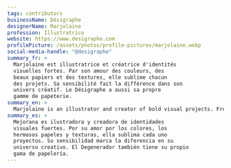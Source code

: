 ```yaml
---
tags: contributors
businessName: Désigraphe
designerName: Marjolaine
profession: Illustratrice
website: https://www.desigraphe.com
profilePicture: /assets/photos/profile-pictures/marjolaine.webp
social-media-handle: "@desigraphe"
summary_fr: >
  Marjolaine est illustratrice et créatrice d'identités
  visuelles fortes. Par son amour des couleurs, des
  beaux papiers et des textures, elle sublime chacun
  des projets. Sa sensibilité fait la différence dans son
  univers créatif. Le Désigraphe a aussi sa propre
  gamme de papeterie.
summary_en: >
  Marjolaine is an illustrator and creator of bold visual projects. From her love of colors and refined textures, she gives her work delicate attention. Her sensitivity to creative style makes her standout from the crowd. Le Désigraphe also has its own range of stationary.
summary_es: >
  Mejorana es ilustradora y creadora de identidades
  visuales fuertes. Por su amor por los colores, los
  hermosos papeles y texturas, ella sublima cada uno
  proyectos. Su sensibilidad marca la diferencia en su
  universo creativo. El Degenerador también tiene su propio
  gama de papelería.
---
```

